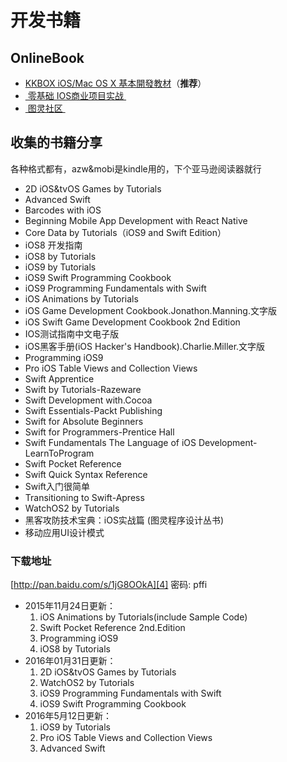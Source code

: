 # 开发书籍
## OnlineBook
- [KKBOX iOS/Mac OS X 基本開發教材][1]（**推荐**）
- [ 零基础 IOS商业项目实战 ][2]
- [ 图灵社区 ][3]

## 收集的书籍分享
各种格式都有，azw&mobi是kindle用的，下个亚马逊阅读器就行
- 2D iOS&tvOS Games by Tutorials
- Advanced Swift
- Barcodes with iOS
- Beginning Mobile App Development with React Native
- Core Data by Tutorials（iOS9 and Swift Edition）
- iOS8 开发指南
- iOS8 by Tutorials
- iOS9 by Tutorials
- iOS9 Swift Programming Cookbook
- iOS9 Programming Fundamentals with Swift
- iOS Animations by Tutorials
- iOS Game Development Cookbook.Jonathon.Manning.文字版
- iOS Swift Game Development Cookbook 2nd Edition
- IOS测试指南中文电子版
- iOS黑客手册(iOS Hacker's Handbook).Charlie.Miller.文字版
- Programming iOS9 
- Pro iOS Table Views and Collection Views
- Swift Apprentice
- Swift by Tutorials-Razeware
- Swift Development with.Cocoa
- Swift Essentials-Packt Publishing
- Swift for Absolute Beginners
- Swift for Programmers-Prentice Hall
- Swift Fundamentals The Language of iOS Development-LearnToProgram
- Swift Pocket Reference
- Swift Quick Syntax Reference
- Swift入门很简单
- Transitioning to Swift-Apress
- WatchOS2 by Tutorials
- 黑客攻防技术宝典：iOS实战篇 (图灵程序设计丛书)
- 移动应用UI设计模式

### 下载地址
[http://pan.baidu.com/s/1jG8OOkA][4] 密码: pffi
- 2015年11月24日更新：
	1. iOS Animations by Tutorials(include Sample Code)
	2. Swift Pocket Reference 2nd.Edition
	3. Programming iOS9
	4. iOS8 by Tutorials
- 2016年01月31日更新：
	1. 2D iOS&tvOS Games by Tutorials
	2. WatchOS2 by Tutorials
	3. iOS9 Programming Fundamentals with Swift
	4. iOS9 Swift Programming Cookbook
- 2016年5月12日更新：
	1. iOS9 by Tutorials
	2. Pro iOS Table Views and Collection Views
	3. Advanced Swift

[1]:	https://www.gitbook.com/book/zonble/kkbox-ios-dev "+-KKBOX iOS/Mac OS X 基本開發教材"
[2]:	https://xiaocool.gitbooks.io/swift/content/
[3]:	http://www.ituring.com.cn
[4]:	http://pan.baidu.com/s/1jG8OOkA